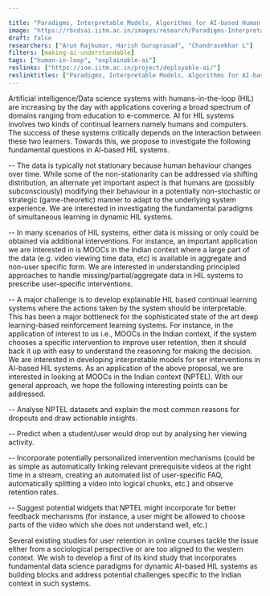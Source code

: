 ```yaml
---

title: "Paradigms, Interpretable Models, Algorithms for AI-based Human in the Loop Learning"
image: "https://rbcdsai.iitm.ac.in/images/research/Paradigms-Interpretable-Models-and-Algorithms-for-AI-based-Human-in-the-Loop-Learning.jpg"
draft: false
researchers: ["Arun Rajkumar, Harish Guruprasad", "Chandrasekhar L"]
filters: [making-ai-understandable]
tags: ["human-in-loop", "explainable-ai"]
reslinks: ["https://ioe.iitm.ac.in/project/deployable-ai/"]
reslinktitles: ["Paradigms, Interpretable Models, Algorithms for AI-based Human in the Loop Learning: IITM"]
---
```


Artificial intelligence/Data science systems with humans-in-the-loop (HIL) are increasing by the day with applications covering a broad spectrum of domains ranging from education to e-commerce. AI for HIL systems involves two kinds of continual learners namely humans and computers. The success of these systems critically depends on the interaction between these two learners. Towards this, we propose to investigate the following fundamental questions in AI-based HIL systems.

-- The data is typically not stationary because human behaviour changes over time. While some of the non-stationarity can be addressed via shifting distribution, an alternate yet important aspect is that humans are (possibly subconsciously) modifying their behaviour in a potentially non-stochastic or strategic (game-theoretic) manner to adapt to the underlying system experience. We are interested in investigating the fundamental paradigms of simultaneous learning in dynamic HIL systems.

-- In many scenarios of HIL systems, either data is missing or only could be obtained via additional interventions. For instance, an important application we are interested in is MOOCs in the Indian context where a large part of the data (e.g. video viewing time data, etc) is available in aggregate and non-user specific form. We are interested in understanding principled approaches to handle missing/partial/aggregate data in HIL systems to prescribe user-specific interventions.

-- A major challenge is to develop explainable HIL based continual learning systems where the actions taken by the system should be interpretable. This has been a major bottleneck for the sophisticated state of the art deep learning-based reinforcement learning systems. For instance, in the application of interest to us i.e., MOOCs in the Indian context, if the system chooses a specific intervention to improve user retention, then it should back it up with easy to understand the reasoning for making the decision. We are interested in developing interpretable models for ser interventions in AI-based HIL systems. As an application of the above proposal, we are interested in looking at MOOCs in the Indian context (NPTEL). With our general approach, we hope the following interesting points can be addressed.

-- Analyse NPTEL datasets and explain the most common reasons for dropouts and draw actionable insights.

-- Predict when a student/user would drop out by analysing her viewing activity.

-- Incorporate potentially personalized intervention mechanisms (could be as simple as automatically linking relevant prerequisite videos at the right time in a stream, creating an automated list of user-specific FAQ, automatically splitting a video into logical chunks, etc.) and observe retention rates.

-- Suggest potential widgets that NPTEL might incorporate for better feedback mechanisms (for instance, a user might be allowed to choose parts of the video which she does not understand well, etc.)

Several existing studies for user retention in online courses tackle the issue either from a sociological perspective or are too aligned to the western context. We wish to develop a first of its kind study that incorporates fundamental data science paradigms for dynamic AI-based HIL systems as building blocks and address potential challenges specific to the Indian context in such systems.